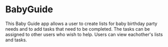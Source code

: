 # BabyGuide
This Baby Guide app allows a user to create lists for baby birthday party needs and to add tasks that need to be completed. The tasks can
be assigned to other users who wish to help. Users can view eachother's lists and tasks.
